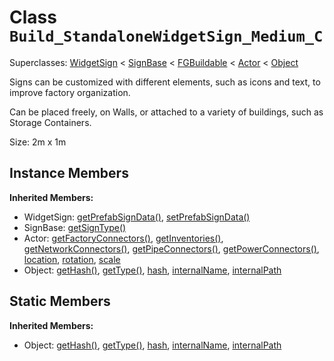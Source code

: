 # Class <code>Build_StandaloneWidgetSign_Medium_C</code>

Superclasses: <a href="WidgetSign.md">WidgetSign</a> < <a href="SignBase.md">SignBase</a> < <a href="FGBuildable.md">FGBuildable</a> < <a href="Actor.md">Actor</a> < <a href="Object.md">Object</a>

Signs can be customized with different elements, such as icons and text, to improve factory organization.

Can be placed freely, on Walls, or attached to a variety of buildings, such as Storage Containers.

Size: 2m x 1m
## Instance Members
<b>Inherited Members:</b>
- WidgetSign: <a href="WidgetSign.md#user-content-get-prefab-sign-data">getPrefabSignData()</a>, <a href="WidgetSign.md#user-content-set-prefab-sign-data">setPrefabSignData()</a>
- SignBase: <a href="SignBase.md#user-content-get-sign-type">getSignType()</a>
- Actor: <a href="Actor.md#user-content-get-factory-connectors">getFactoryConnectors()</a>, <a href="Actor.md#user-content-get-inventories">getInventories()</a>, <a href="Actor.md#user-content-get-network-connectors">getNetworkConnectors()</a>, <a href="Actor.md#user-content-get-pipe-connectors">getPipeConnectors()</a>, <a href="Actor.md#user-content-get-power-connectors">getPowerConnectors()</a>, <a href="Actor.md#user-content-location">location</a>, <a href="Actor.md#user-content-rotation">rotation</a>, <a href="Actor.md#user-content-scale">scale</a>
- Object: <a href="Object.md#user-content-get-hash">getHash()</a>, <a href="Object.md#user-content-get-type">getType()</a>, <a href="Object.md#user-content-hash">hash</a>, <a href="Object.md#user-content-internal-name">internalName</a>, <a href="Object.md#user-content-internal-path">internalPath</a>
## Static Members
<b>Inherited Members:</b>
- Object: <a href="Object.md#user-content-s-get-hash">getHash()</a>, <a href="Object.md#user-content-s-get-type">getType()</a>, <a href="Object.md#user-content-s-hash">hash</a>, <a href="Object.md#user-content-s-internal-name">internalName</a>, <a href="Object.md#user-content-s-internal-path">internalPath</a>